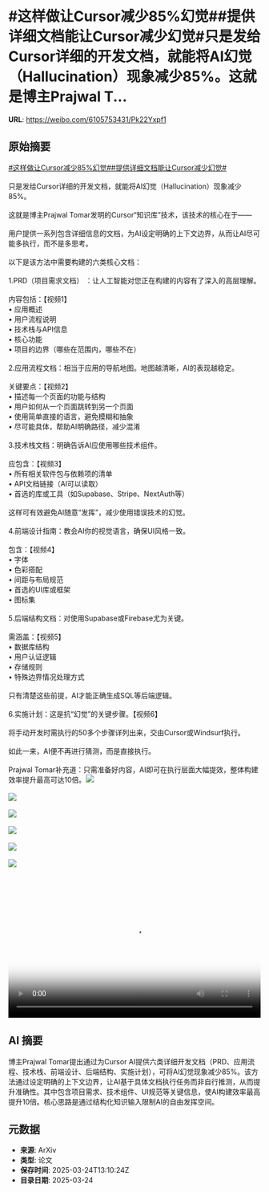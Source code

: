 # #这样做让Cursor减少85%幻觉##提供详细文档能让Cursor减少幻觉#只是发给Cursor详细的开发文档，就能将AI幻觉（Hallucination）现象减少85%。这就是博主Prajwal T...

**URL**: https://weibo.com/6105753431/Pk22Yxpf1

## 原始摘要

<a href="https://m.weibo.cn/search?containerid=231522type%3D1%26t%3D10%26q%3D%23%E8%BF%99%E6%A0%B7%E5%81%9A%E8%AE%A9Cursor%E5%87%8F%E5%B0%9185%25%E5%B9%BB%E8%A7%89%23&amp;extparam=%23%E8%BF%99%E6%A0%B7%E5%81%9A%E8%AE%A9Cursor%E5%87%8F%E5%B0%9185%25%E5%B9%BB%E8%A7%89%23" data-hide=""><span class="surl-text">#这样做让Cursor减少85%幻觉#</span></a><a href="https://m.weibo.cn/search?containerid=231522type%3D1%26t%3D10%26q%3D%23%E6%8F%90%E4%BE%9B%E8%AF%A6%E7%BB%86%E6%96%87%E6%A1%A3%E8%83%BD%E8%AE%A9Cursor%E5%87%8F%E5%B0%91%E5%B9%BB%E8%A7%89%23&amp;extparam=%23%E6%8F%90%E4%BE%9B%E8%AF%A6%E7%BB%86%E6%96%87%E6%A1%A3%E8%83%BD%E8%AE%A9Cursor%E5%87%8F%E5%B0%91%E5%B9%BB%E8%A7%89%23" data-hide=""><span class="surl-text">#提供详细文档能让Cursor减少幻觉#</span></a><br><br>只是发给Cursor详细的开发文档，就能将AI幻觉（Hallucination）现象减少85%。<br><br>这就是博主Prajwal Tomar发明的Cursor“知识库”技术，该技术的核心在于——<br><br>用户提供一系列包含详细信息的文档，为AI设定明确的上下文边界，从而让AI尽可能多执行，而不是多思考。<br><br>以下是该方法中需要构建的六类核心文档：<br><br>1.PRD（项目需求文档） ：让人工智能对您正在构建的内容有了深入的高层理解。<br><br>内容包括：【视频1】  <br>• 应用概述  <br>• 用户流程说明  <br>• 技术栈与API信息  <br>• 核心功能  <br>• 项目的边界（哪些在范围内，哪些不在）<br><br>2.应用流程文档：相当于应用的导航地图。地图越清晰，AI的表现越稳定。  <br><br>关键要点：【视频2】<br>• 描述每一个页面的功能与结构  <br>• 用户如何从一个页面跳转到另一个页面  <br>• 使用简单直接的语言，避免模糊和抽象  <br>• 尽可能具体，帮助AI明确路径，减少混淆<br><br>3.技术栈文档：明确告诉AI应使用哪些技术组件。  <br><br>应包含：【视频3】<br>• 所有相关软件包与依赖项的清单  <br>• API文档链接（AI可以读取）  <br>• 首选的库或工具（如Supabase、Stripe、NextAuth等）<br><br>这样可有效避免AI随意“发挥”，减少使用错误技术的幻觉。<br><br>4.前端设计指南：教会AI你的视觉语言，确保UI风格一致。<br><br>包含：【视频4】<br>• 字体  <br>• 色彩搭配  <br>• 间距与布局规范  <br>• 首选的UI库或框架  <br>• 图标集<br><br>5.后端结构文档：对使用Supabase或Firebase尤为关键。<br><br>需涵盖：【视频5】<br>• 数据库结构  <br>• 用户认证逻辑  <br>• 存储规则  <br>• 特殊边界情况处理方式  <br><br>只有清楚这些前提，AI才能正确生成SQL等后端逻辑。<br><br>6.实施计划：这是抗“幻觉”的关键步骤。【视频6】<br><br>将手动开发时需执行的50多个步骤详列出来，交由Cursor或Windsurf执行。<br><br>如此一来，AI便不再进行猜测，而是直接执行。<br><br>Prajwal Tomar补充道：只需准备好内容，AI即可在执行层面大幅提效，整体构建效率提升最高可达10倍。<img style="" src="https://tvax2.sinaimg.cn/large/006Fd7o3ly1hzs3dkm1ymj30my0k0gnl.jpg" referrerpolicy="no-referrer"><br><br><img style="" src="https://tvax2.sinaimg.cn/large/006Fd7o3ly1hzs3dn1wyhj30my0k0gny.jpg" referrerpolicy="no-referrer"><br><br><img style="" src="https://tvax2.sinaimg.cn/large/006Fd7o3ly1hzs3dk8rrcj30my0k0abw.jpg" referrerpolicy="no-referrer"><br><br><img style="" src="https://tvax3.sinaimg.cn/large/006Fd7o3ly1hzs3dlpso4j30my0k0gni.jpg" referrerpolicy="no-referrer"><br><br><img style="" src="https://tvax1.sinaimg.cn/large/006Fd7o3ly1hzs3dim319j30my0k00u3.jpg" referrerpolicy="no-referrer"><br><br><img style="" src="https://tvax4.sinaimg.cn/large/006Fd7o3ly1hzs3dkc3tdj30my0k00uv.jpg" referrerpolicy="no-referrer"><br><br><br clear="both"><div style="clear: both"></div><video controls="controls" poster="https://tvax3.sinaimg.cn/orj480/006Fd7o3ly1hzs3dl3iwej30my0k0gnl.jpg" style="width: 100%"><source src="https://f.video.weibocdn.com/o0/sbQFccGylx08mVs2i0CA010412004UUj0E010.mp4?label=mp4_720p&amp;template=826x720.25.0&amp;ori=0&amp;ps=1CwnkDw1GXwCQx&amp;Expires=1742825359&amp;ssig=Sj5wL4Phtc&amp;KID=unistore,video"><source src="https://f.video.weibocdn.com/o0/8mih4VOnlx08mVs27NUk0104120028dJ0E010.mp4?label=mp4_hd&amp;template=548x480.25.0&amp;ori=0&amp;ps=1CwnkDw1GXwCQx&amp;Expires=1742825359&amp;ssig=77de2w%2F1sV&amp;KID=unistore,video"><source src="https://f.video.weibocdn.com/o0/KZix2tmKlx08mVs201iw010412001jwq0E010.mp4?label=mp4_ld&amp;template=412x360.25.0&amp;ori=0&amp;ps=1CwnkDw1GXwCQx&amp;Expires=1742825359&amp;ssig=tg8H%2FniXId&amp;KID=unistore,video"><p>视频无法显示，请前往<a href="https://video.weibo.com/show?fid=1034%3A5147744050806811" target="_blank" rel="noopener noreferrer">微博视频</a>观看。</p></video>

## AI 摘要

博主Prajwal Tomar提出通过为Cursor AI提供六类详细开发文档（PRD、应用流程、技术栈、前端设计、后端结构、实施计划），可将AI幻觉现象减少85%。该方法通过设定明确的上下文边界，让AI基于具体文档执行任务而非自行推测，从而提升准确性。其中包含项目需求、技术组件、UI规范等关键信息，使AI构建效率最高提升10倍。核心思路是通过结构化知识输入限制AI的自由发挥空间。

## 元数据

- **来源**: ArXiv
- **类型**: 论文
- **保存时间**: 2025-03-24T13:10:24Z
- **目录日期**: 2025-03-24
